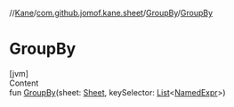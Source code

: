//[Kane](../../index.md)/[com.github.jomof.kane.sheet](../index.md)/[GroupBy](index.md)/[GroupBy](-group-by.md)



# GroupBy  
[jvm]  
Content  
fun [GroupBy](-group-by.md)(sheet: [Sheet](../-sheet/index.md), keySelector: [List](https://kotlinlang.org/api/latest/jvm/stdlib/kotlin.collections/-list/index.html)<[NamedExpr](../../com.github.jomof.kane/-named-expr/index.md)>)  



